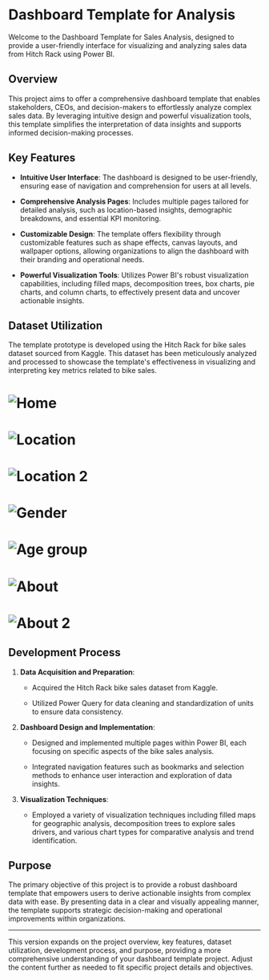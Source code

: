 # Dashboard Template for Analysis



Welcome to the Dashboard Template for Sales Analysis, designed to provide a user-friendly interface for visualizing and analyzing sales data from Hitch Rack using Power BI.



## Overview



This project aims to offer a comprehensive dashboard template that enables stakeholders, CEOs, and decision-makers to effortlessly analyze complex  sales data. By leveraging intuitive design and powerful visualization tools, this template simplifies the interpretation of data insights and supports informed decision-making processes.



## Key Features



- **Intuitive User Interface**: The dashboard is designed to be user-friendly, ensuring ease of navigation and comprehension for users at all levels.

  

- **Comprehensive Analysis Pages**: Includes multiple pages tailored for detailed analysis, such as location-based insights, demographic breakdowns, and essential KPI monitoring.



- **Customizable Design**: The template offers flexibility through customizable features such as shape effects, canvas layouts, and wallpaper options, allowing organizations to align the dashboard with their branding and operational needs.



- **Powerful Visualization Tools**: Utilizes Power BI's robust visualization capabilities, including filled maps, decomposition trees, box charts, pie charts, and column charts, to effectively present data and uncover actionable insights.



## Dataset Utilization



The template prototype is developed using the Hitch Rack for bike sales dataset sourced from Kaggle. This dataset has been meticulously analyzed and processed to showcase the template's effectiveness in visualizing and interpreting key metrics related to bike sales.

# ![Home](https://github.com/ayodele18/Dashboard-Template/assets/173463305/18a6a7f2-8460-49d7-89ba-c48f5f380d88)

# ![Location](https://github.com/ayodele18/Dashboard-Template/assets/173463305/cd50c866-f261-40a5-a652-7e339ce8bc10)

# ![Location 2](https://github.com/ayodele18/Dashboard-Template/assets/173463305/ca69d78b-1317-4bee-bf31-448df6ad29e4)

# ![Gender](https://github.com/ayodele18/Dashboard-Template/assets/173463305/aa72461f-4bb4-4da2-ac5e-a5a002ba2730)

# ![Age group](https://github.com/ayodele18/Dashboard-Template/assets/173463305/f52b4ba7-de27-444a-8c98-b1129c4175c9)

# ![About](https://github.com/ayodele18/Dashboard-Template/assets/173463305/cca89102-5c2c-4615-b511-f5b3a7c79c4a)

# ![About 2](https://github.com/ayodele18/Dashboard-Template/assets/173463305/06caf948-1ac9-43a9-ac44-93c94b54da3a)

## Development Process



1. **Data Acquisition and Preparation**:

   - Acquired the Hitch Rack bike sales dataset from Kaggle.

   - Utilized Power Query for data cleaning and standardization of units to ensure data consistency.



2. **Dashboard Design and Implementation**:

   - Designed and implemented multiple pages within Power BI, each focusing on specific aspects of the bike sales analysis.

   - Integrated navigation features such as bookmarks and selection methods to enhance user interaction and exploration of data insights.



3. **Visualization Techniques**:

   - Employed a variety of visualization techniques including filled maps for geographic analysis, decomposition trees to explore sales drivers, and various chart types for comparative analysis and trend identification.



## Purpose



The primary objective of this project is to provide a robust dashboard template that empowers users to derive actionable insights from complex data with ease. By presenting data in a clear and visually appealing manner, the template supports strategic decision-making and operational improvements within organizations.



---



This version expands on the project overview, key features, dataset utilization, development process, and purpose, providing a more comprehensive understanding of your dashboard template project. Adjust the content further as needed to fit specific project details and objectives.
